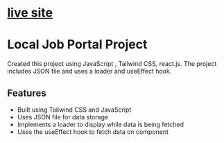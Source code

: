 # [live site](https://local-job-portal.netlify.app/)


# Local Job Portal Project

Created this project using JavaScript , Tailwind CSS, react.js. The project includes JSON file and uses a loader and useEffect hook.

## Features

* Built using Tailwind CSS and JavaScript
* Uses  JSON file for data storage
* Implements a loader to display while data is being fetched
* Uses the useEffect hook to fetch data on component